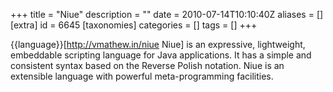 +++
title = "Niue"
description = ""
date = 2010-07-14T10:10:40Z
aliases = []
[extra]
id = 6645
[taxonomies]
categories = []
tags = []
+++

{{language}}[http://vmathew.in/niue Niue] is an expressive, lightweight, embeddable scripting language for Java applications.  It has a simple and consistent syntax based on the Reverse Polish notation.  Niue is an extensible language with powerful meta-programming facilities.
